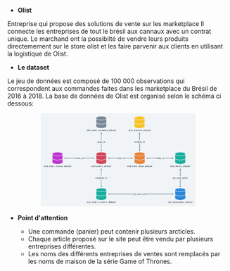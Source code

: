 
- **Olist**

Entreprise qui propose des solutions de vente sur les marketplace
Il connecte les entreprises de tout le brésil aux cannaux avec un  contrat unique.
Le marchand ont la possibilté de vendre leurs produits directemement sur le store olist
et les faire parvenir aux clients en utilisant la logistique de Olist.

- **Le dataset**

Le jeu de données est composé de 100 000 observations qui correspondent aux commandes faites dans les marketplace du 
Brésil de 2016  à 2018.
La base de données de Olist est organisé selon le schéma ci dessous: 

<p align="center">
<img src="https://raw.githubusercontent.com/bachir151/Projet-openclassrooms/master/P4/olis_db.png"  width="70%" height="70%">
</p>

- **Point d'attention**

  - Une commande (panier) peut contenir plusieurs arcticles.
  - Chaque article proposé sur le site peut être vendu par plusieurs entreprises différentes.
  - Les noms des différents entreprises de ventes sont remplacés par les noms de maison de la série Game of Thrones.



